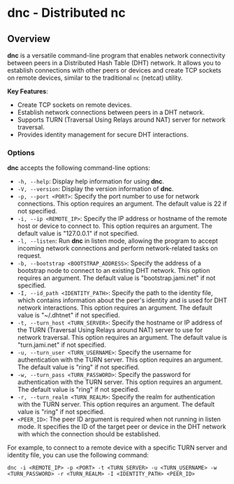 # dnc - Distributed nc

## Overview

**dnc** is a versatile command-line program that enables network connectivity between peers in a Distributed Hash Table (DHT) network. It allows you to establish connections with other peers or devices and create TCP sockets on remote devices, similar to the traditional `nc` (netcat) utility.

**Key Features**:
- Create TCP sockets on remote devices.
- Establish network connections between peers in a DHT network.
- Supports TURN (Traversal Using Relays around NAT) server for network traversal.
- Provides identity management for secure DHT interactions.

### Options

**dnc** accepts the following command-line options:

- `-h, --help`: Display help information for using **dnc**.
- `-V, --version`: Display the version information of **dnc**.
- `-p, --port <PORT>`: Specify the port number to use for network connections. This option requires an argument. The default value is 22 if not specified.
- `-i, --ip <REMOTE_IP>`: Specify the IP address or hostname of the remote host or device to connect to. This option requires an argument. The default value is "127.0.0.1" if not specified.
- `-l, --listen`: Run **dnc** in listen mode, allowing the program to accept incoming network connections and perform network-related tasks on request.
- `-b, --bootstrap <BOOTSTRAP_ADDRESS>`: Specify the address of a bootstrap node to connect to an existing DHT network. This option requires an argument. The default value is "bootstrap.jami.net" if not specified.
- `-I, --id_path <IDENTITY_PATH>`: Specify the path to the identity file, which contains information about the peer's identity and is used for DHT network interactions. This option requires an argument. The default value is "~/.dhtnet" if not specified.
- `-t, --turn_host <TURN_SERVER>`: Specify the hostname or IP address of the TURN (Traversal Using Relays around NAT) server to use for network traversal. This option requires an argument. The default value is "turn.jami.net" if not specified.
- `-u, --turn_user <TURN_USERNAME>`: Specify the username for authentication with the TURN server. This option requires an argument. The default value is "ring" if not specified.
- `-w, --turn_pass <TURN_PASSWORD>`: Specify the password for authentication with the TURN server. This option requires an argument. The default value is "ring" if not specified.
- `-r, --turn_realm <TURN_REALM>`: Specify the realm for authentication with the TURN server. This option requires an argument. The default value is "ring" if not specified.
- `<PEER_ID>`: The peer ID argument is required when not running in listen mode. It specifies the ID of the target peer or device in the DHT network with which the connection should be established.

For example, to connect to a remote device with a specific TURN server and identity file, you can use the following command:

```shell
dnc -i <REMOTE_IP> -p <PORT> -t <TURN_SERVER> -u <TURN_USERNAME> -w <TURN_PASSWORD> -r <TURN_REALM> -I <IDENTITY_PATH> <PEER_ID>
```